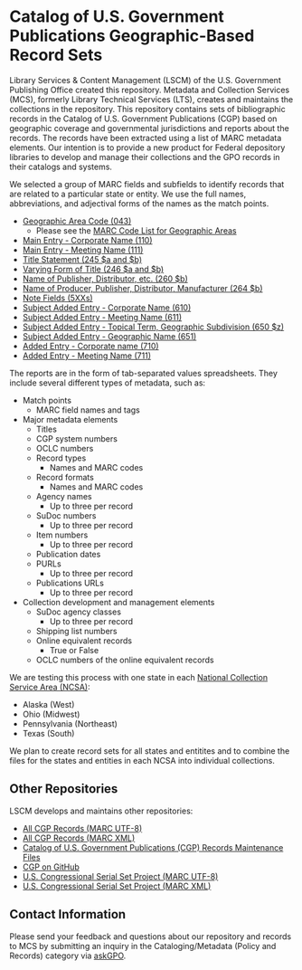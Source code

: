 # Catalog of U.S. Government Publications Geographic-Based Record Sets

Library Services & Content Management (LSCM) of the U.S. Government Publishing Office created this repository. Metadata and Collection Services (MCS), formerly Library Technical Services (LTS), creates and maintains the collections in the repository.
This repository contains sets of bibliographic records in the Catalog of U.S. Government Publications (CGP) based on geographic coverage and governmental jurisdictions and reports about the records. The records have been extracted using a list of MARC metadata elements. Our intention is to provide a new product for Federal depository libraries to develop and manage their collections and the GPO records in their catalogs and systems.

We selected a group of MARC fields and subfields to identify records that are related to a particular state or entity. We use the full names, abbreviations, and adjectival forms of the names as the match points.

- [Geographic Area Code (043)](https://www.loc.gov/marc/bibliographic/bd043.html)
  - Please see the [MARC Code List for Geographic Areas](https://www.loc.gov/marc/geoareas/)
- [Main Entry - Corporate Name (110)](https://www.loc.gov/marc/bibliographic/bd110.html)
- [Main Entry - Meeting Name (111)](https://www.loc.gov/marc/bibliographic/bd111.html)
- [Title Statement (245 $a and $b)](https://www.loc.gov/marc/bibliographic/bd245.html)
- [Varying Form of Title (246 $a and $b)](https://www.loc.gov/marc/bibliographic/bd246.html)
- [Name of Publisher, Distributor, etc. (260 $b)](https://www.loc.gov/marc/bibliographic/bd260.html)
- [Name of Producer, Publisher, Distributor, Manufacturer (264 $b)](https://www.loc.gov/marc/bibliographic/bd264.html)
- [Note Fields (5XXs)](https://www.loc.gov/marc/bibliographic/bd5xx.html)
- [Subject Added Entry - Corporate Name (610)](https://www.loc.gov/marc/bibliographic/bd610.html)
- [Subject Added Entry - Meeting Name (611)](https://www.loc.gov/marc/bibliographic/bd611.html)
- [Subject Added Entry - Topical Term, Geographic Subdivision (650 $z)](https://www.loc.gov/marc/bibliographic/bd650.html)
- [Subject Added Entry - Geographic Name (651)](https://www.loc.gov/marc/bibliographic/bd651.html)
- [Added Entry - Corporate name (710)](https://www.loc.gov/marc/bibliographic/bd710.html)
- [Added Entry - Meeting Name (711)](https://www.loc.gov/marc/bibliographic/bd711.html)

The reports are in the form of tab-separated values spreadsheets. They include several different types of metadata, such as:

- Match points 
  - MARC field names and tags
- Major metadata elements
  - Titles
  - CGP system numbers
  - OCLC numbers
  - Record types
    - Names and MARC codes
  - Record formats
    - Names and MARC codes
  - Agency names
    - Up to three per record
  - SuDoc numbers
    - Up to three per record
  - Item numbers
    - Up to three per record
  - Publication dates
  - PURLs
    - Up to three per record
  - Publications URLs
    - Up to three per record
- Collection development and management elements
  - SuDoc agency classes
    - Up to three per record
  - Shipping list numbers
  - Online equivalent records
    - True or False
  - OCLC numbers of the online equivalent records

We are testing this process with one state in each [National Collection Service Area (NCSA)](https://www.fdlp.gov/about-the-fdlp/national-collection-service-areas):

- Alaska (West)
- Ohio (Midwest)
- Pennsylvania (Northeast)
- Texas (South)

We plan to create record sets for all states and entitites and to combine the files for the states and entities in each NCSA into individual collections.

## Other Repositories  

LSCM develops and maintains other repositories:

- [All CGP Records (MARC UTF-8)](https://github.com/usgpo/cataloging-records-all-cgp-utf8)
- [All CGP Records (MARC XML)](https://github.com/usgpo/cataloging-records-all-cgp-marcxml)
- [Catalog of U.S. Government Publications (CGP) Records Maintenance Files](https://github.com/usgpo/cataloging-records-CGP-maintenance-files)
- [CGP on GitHub](https://github.com/usgpo/cataloging-records)
- [U.S. Congressional Serial Set Project (MARC UTF-8)](https://github.com/usgpo/cataloging-records-serial-set-utf8)
- [U.S. Congressional Serial Set Project (MARC XML)](https://github.com/usgpo/cataloging-records-serial-set-marcxml)

## Contact Information

Please send your feedback and questions about our repository and records to MCS by submitting an inquiry in the Cataloging/Metadata (Policy and Records) category via [askGPO](https://ask.gpo.gov/s/).
